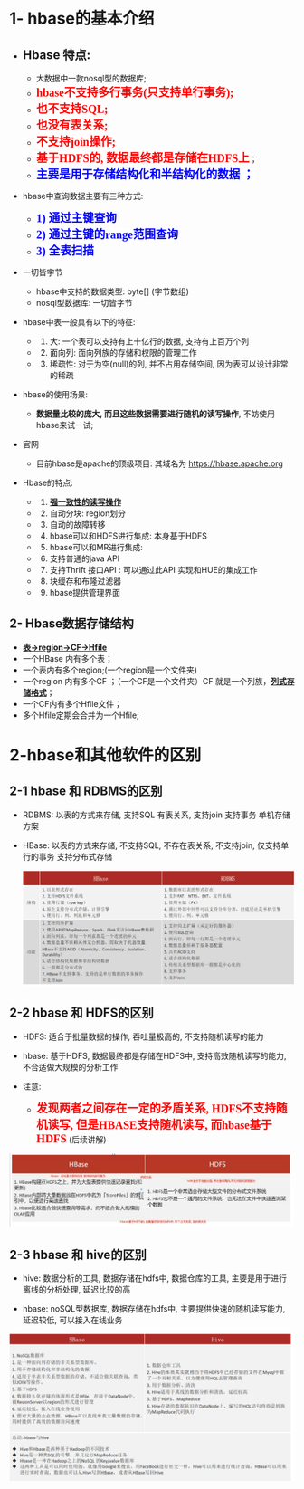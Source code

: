 #  1- hbase的基本介绍

- ## Hbase 特点:
  - 大数据中一款nosql型的数据库;
  - <span style="color:red;background:white;font-size:20px;font-family:楷体;">**hbase不支持多行事务(只支持单行事务);**</span> 
  - <span style="color:red;background:white;font-size:20px;font-family:楷体;">**也不支持SQL;**</span>
  - <span style="color:red;background:white;font-size:20px;font-family:楷体;">**也没有表关系;**</span>
  - <span style="color:red;background:white;font-size:20px;font-family:楷体;">**不支持join操作;**</span>
  - <span style="color:red;background:white;font-size:20px;font-family:楷体;">**基于HDFS的, 数据最终都是存储在HDFS上**</span>； 
  - <span style="color:blue;background:white;font-size:20px;font-family:楷体;">**主要是用于存储结构化和半结构化的数据 ；**</span>



- hbase中查询数据主要有三种方式: 
  - <span style="color:blue;background:white;font-size:20px;font-family:楷体;">**1) 通过主键查询**</span>
  - <span style="color:blue;background:white;font-size:20px;font-family:楷体;">**2) 通过主键的range范围查询**</span>
  - <span style="color:blue;background:white;font-size:20px;font-family:楷体;">**3) 全表扫描**</span>



- 一切皆字节
  - hbase中支持的数据类型: byte[] (字节数组) 
  - nosql型数据库:  一切皆字节



- hbase中表一般具有以下的特征:
  - 1) 大: 一个表可以支持有上十亿行的数据, 支持有上百万个列
  - 2) 面向列: 面向列族的存储和权限的管理工作
  - 3) 稀疏性: 对于为空(null)的列, 并不占用存储空间, 因为表可以设计非常的稀疏

  

- hbase的使用场景:  
  
  - **数据量比较的庞大, 而且这些数据需要进行随机的读写操作**,  不妨使用hbase来试一试;



- 官网
  - 目前hbase是apache的顶级项目: 其域名为 https://hbase.apache.org



- Hbase的特点: 
  - 1) [**强一致性的读写操作**]()
  - 2) 自动分块: region划分
  - 3) 自动的故障转移
  - 4) hbase可以和HDFS进行集成: 本身基于HDFS
  - 5) hbase可以和MR进行集成: 
  - 6) 支持普通的java API
  - 7) 支持Thrift 接口API : 可以通过此API 实现和HUE的集成工作
  - 8) 块缓存和布隆过滤器
  - 9) hbase提供管理界面
  
  



## 2- Hbase数据存储结构

- [**表->region->CF->Hfile**]()
- 一个HBase 内有多个表；
- 一个表内有多个region;(一个region是一个文件夹)
- 一个region 内有多个CF ；（一个CF是一个文件夹）CF 就是一个列族，[**列式存储格式**]()；
- 一个CF内有多个Hfile文件；
- 多个Hfile定期会合并为一个Hfile;

# 2-hbase和其他软件的区别



## 2-1 hbase 和 RDBMS的区别

- RDBMS: 以表的方式来存储, 支持SQL 有表关系, 支持join 支持事务 单机存储方案

  

- HBase: 以表的方式来存储, 不支持SQL, 不存在表关系, 不支持join, 仅支持单行的事务 支持分布式存储

  ![image-20210318104916709](images/image-20210318104916709.png)



## 2-2 hbase 和 HDFS的区别



- HDFS: 适合于批量数据的操作, 吞吐量极高的, 不支持随机读写的能力



- hbase: 基于HDFS, 数据最终都是存储在HDFS中, 支持高效随机读写的能力,  不合适做大规模的分析工作



- 注意: 
  - <span style="color:red;background:white;font-size:20px;font-family:楷体;">**发现两者之间存在一定的矛盾关系, HDFS不支持随机读写, 但是HBASE支持随机读写, 而hbase基于HDFS**</span> (后续讲解)



![image-20210318134755590](images/image-20210318134755590.png)



## 2-3 hbase 和 hive的区别



- hive: 数据分析的工具, 数据存储在hdfs中, 数据仓库的工具,  主要是用于进行离线的分析处理, 延迟比较的高



- hbase: noSQL型数据库, 数据存储在hdfs中, 主要提供快速的随机读写能力, 延迟较低, 可以接入在线业务

![image-20210318135147803](images/image-20210318135147803.png)